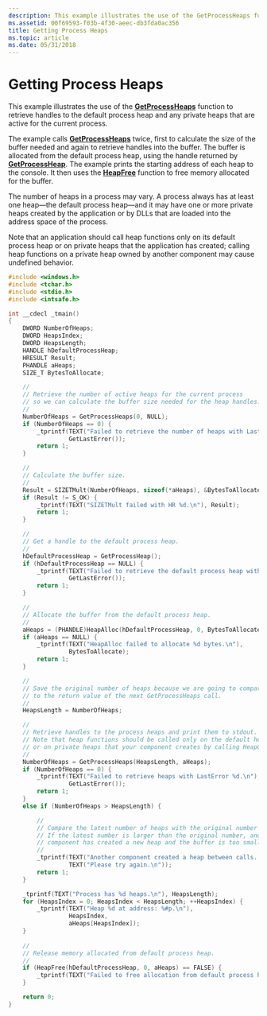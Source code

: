 ```yaml
---
description: This example illustrates the use of the GetProcessHeaps function to retrieve handles to the default process heap and any private heaps that are active for the current process.
ms.assetid: 00f69593-f03b-4f30-aeec-db3fda0ac356
title: Getting Process Heaps
ms.topic: article
ms.date: 05/31/2018
---
```


# Getting Process Heaps

This example illustrates the use of the [**GetProcessHeaps**](/windows/desktop/api/HeapApi/nf-heapapi-getprocessheaps) function to retrieve handles to the default process heap and any private heaps that are active for the current process.

The example calls [**GetProcessHeaps**](/windows/desktop/api/HeapApi/nf-heapapi-getprocessheaps) twice, first to calculate the size of the buffer needed and again to retrieve handles into the buffer. The buffer is allocated from the default process heap, using the handle returned by [**GetProcessHeap**](/windows/desktop/api/HeapApi/nf-heapapi-getprocessheap). The example prints the starting address of each heap to the console. It then uses the [**HeapFree**](/windows/desktop/api/HeapApi/nf-heapapi-heapfree) function to free memory allocated for the buffer.

The number of heaps in a process may vary. A process always has at least one heap—the default process heap—and it may have one or more private heaps created by the application or by DLLs that are loaded into the address space of the process.

Note that an application should call heap functions only on its default process heap or on private heaps that the application has created; calling heap functions on a private heap owned by another component may cause undefined behavior.


```C++
#include <windows.h>
#include <tchar.h>
#include <stdio.h>
#include <intsafe.h>

int __cdecl _tmain()
{
    DWORD NumberOfHeaps;
    DWORD HeapsIndex;
    DWORD HeapsLength;
    HANDLE hDefaultProcessHeap;
    HRESULT Result;
    PHANDLE aHeaps;
    SIZE_T BytesToAllocate;

    //
    // Retrieve the number of active heaps for the current process
    // so we can calculate the buffer size needed for the heap handles.
    //
    NumberOfHeaps = GetProcessHeaps(0, NULL);
    if (NumberOfHeaps == 0) {
        _tprintf(TEXT("Failed to retrieve the number of heaps with LastError %d.\n"),
                 GetLastError());
        return 1;
    }

    //
    // Calculate the buffer size.
    //
    Result = SIZETMult(NumberOfHeaps, sizeof(*aHeaps), &BytesToAllocate);
    if (Result != S_OK) {
        _tprintf(TEXT("SIZETMult failed with HR %d.\n"), Result);
        return 1;
    }

    //
    // Get a handle to the default process heap.
    //
    hDefaultProcessHeap = GetProcessHeap();
    if (hDefaultProcessHeap == NULL) {
        _tprintf(TEXT("Failed to retrieve the default process heap with LastError %d.\n"),
                 GetLastError());
        return 1;
    }

    //
    // Allocate the buffer from the default process heap.
    //
    aHeaps = (PHANDLE)HeapAlloc(hDefaultProcessHeap, 0, BytesToAllocate);
    if (aHeaps == NULL) {
        _tprintf(TEXT("HeapAlloc failed to allocate %d bytes.\n"),
                 BytesToAllocate);
        return 1;
    }

    // 
    // Save the original number of heaps because we are going to compare it
    // to the return value of the next GetProcessHeaps call.
    //
    HeapsLength = NumberOfHeaps;

    //
    // Retrieve handles to the process heaps and print them to stdout. 
    // Note that heap functions should be called only on the default heap of the process
    // or on private heaps that your component creates by calling HeapCreate.
    //
    NumberOfHeaps = GetProcessHeaps(HeapsLength, aHeaps);
    if (NumberOfHeaps == 0) {
        _tprintf(TEXT("Failed to retrieve heaps with LastError %d.\n"),
                 GetLastError());
        return 1;
    }
    else if (NumberOfHeaps > HeapsLength) {

        //
        // Compare the latest number of heaps with the original number of heaps.
        // If the latest number is larger than the original number, another
        // component has created a new heap and the buffer is too small.
        //
        _tprintf(TEXT("Another component created a heap between calls. ") \
                 TEXT("Please try again.\n"));
        return 1;
    }

    _tprintf(TEXT("Process has %d heaps.\n"), HeapsLength);
    for (HeapsIndex = 0; HeapsIndex < HeapsLength; ++HeapsIndex) {
        _tprintf(TEXT("Heap %d at address: %#p.\n"),
                 HeapsIndex,
                 aHeaps[HeapsIndex]);
    }
  
    //
    // Release memory allocated from default process heap.
    //
    if (HeapFree(hDefaultProcessHeap, 0, aHeaps) == FALSE) {
        _tprintf(TEXT("Failed to free allocation from default process heap.\n"));
    }

    return 0;
}
```



 

 



